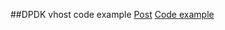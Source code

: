 ##DPDK vhost code example
[Post](https://doc.dpdk.org/guides-1.8/sample_app_ug/vhost.html)
[Code example](https://github.com/scylladb/dpdk/blob/master/examples/vhost/main.c)
